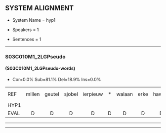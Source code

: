 
## SYSTEM ALIGNMENT

- System Name = hyp1

- Speakers = 1

- Sentences = 1

---

### S03C010M1_2LGPseudo

#### (S03C010M1_2LGPseudo-words)

- Cor=0.0%	Sub=81.1%	Del=18.9%	Ins=0.0%

|  |  |  |  |  |  |  |  |  |  |  |  |  |  |  |  |  |  |  |  |  |  |  |  |  |  |  |  |  |  |  |  |  |  |  |  |  |  |  |  |  |  |  |  |  |  |  |  |  |  |  |  |  |  |
|:--- |:---:|:---:|:---:|:---:|:---:|:---:|:---:|:---:|:---:|:---:|:---:|:---:|:---:|:---:|:---:|:---:|:---:|:---:|:---:|:---:|:---:|:---:|:---:|:---:|:---:|:---:|:---:|:---:|:---:|:---:|:---:|:---:|:---:|:---:|:---:|:---:|:---:|:---:|:---:|:---:|:---:|:---:|:---:|:---:|:---:|:---:|:---:|:---:|:---:|:---:|:---:|:---:|:---:|
| REF | millen | geutel | sjobel | ierpieuw | * | walaan | erke | haweel | saarweng | * | gevicht | eemde | orstalk | veten*(vetten) | gefouw*(gevouw) | vurpaand | nizung | fiewon | kneurem | vawaai | strellen | * | zwieten | foetbans | * | * | * | oonste | muider | grijnken | schielstaug | prilsood | vloender | * | milste | * | veurder | kloeien | * | ulen | orponk | * | schodig | * | ijpo | menuur | spreikje | * | hiffreeuw | wooien | * | *s | *s |
| HYP1 |  |  |  |  |  |  |  |  |  |  | vosteel | uh | tel | um | eree | hai | en | viegt | im | eoud | tuk | veet | u | ge | val | vuur | talut | em | er | h | t | kem | vo | vo | e | maar | j | mam | m | pr | sot | vlm | de | este | noo | uh | o | s | pi | epel | rekgisril | hoho | m |
| EVAL | D | D | D | D | D | D | D | D | D | D | S | S | S | S | S | S | S | S | S | S | S | S | S | S | S | S | S | S | S | S | S | S | S | S | S | S | S | S | S | S | S | S | S | S | S | S | S | S | S | S | S | S | S |
---

---

